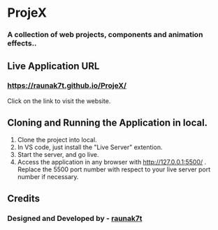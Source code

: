 # ProjeX

### A collection of web projects, components and animation effects..

## Live Application URL

### https://raunak7t.github.io/ProjeX/

Click on the link to visit the website.

## Cloning and Running the Application in local.

1. Clone the project into local.
2. In VS code, just install the "Live Server" extention.
3. Start the server, and go live.
4. Access the application in any browser with http://127.0.0.1:5500/ . Replace the 5500 port number with respect to your live server port number if necessary.

## Credits

### Designed and Developed by - [raunak7t](https://github.com/raunak7t/)
